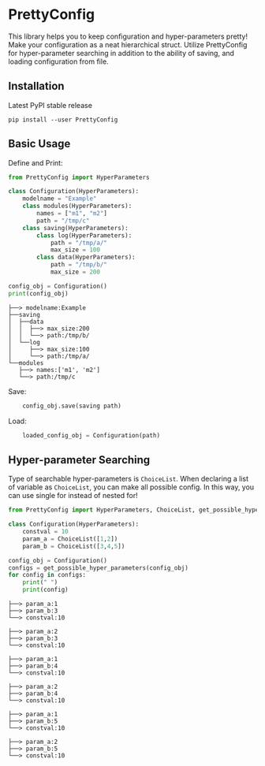 # PrettyConfig
This library helps you to keep configuration and hyper-parameters pretty! Make your configuration as a neat hierarchical struct. Utilize PrettyConfig for hyper-parameter searching in addition to the ability of saving, and loading configuration from file.

Installation
------------

Latest PyPI stable release
~~~~~~~~~~~~~~~~~~~~~~~~~~
pip install --user PrettyConfig
~~~~~~~~~~~~~~~~~~~~~~~~~~

Basic Usage
------------
Define and Print:
```python
from PrettyConfig import HyperParameters

class Configuration(HyperParameters):
    modelname = "Example"
    class modules(HyperParameters):
        names = ["m1", "m2"]
        path = "/tmp/c"
    class saving(HyperParameters): 
        class log(HyperParameters):
            path = "/tmp/a/"
            max_size = 100
        class data(HyperParameters):
            path = "/tmp/b/"
            max_size = 200

config_obj = Configuration()
print(config_obj)
```
~~~~~~~~~~~~~~~~~~~~~~~~~~
├──> modelname:Example
├──saving
│  ├──data
│  │  ├──> max_size:200
│  │  └──> path:/tmp/b/
│  └──log
│     ├──> max_size:100
│     └──> path:/tmp/a/
└──modules
   ├──> names:['m1', 'm2']
   └──> path:/tmp/c
~~~~~~~~~~~~~~~~~~~~~~~~~~

Save:
```python
    config_obj.save(saving path)
```

Load:
```python
    loaded_config_obj = Configuration(path)
```

Hyper-parameter Searching 
------------
Type of searchable hyper-parameters is ``ChoiceList``. When declaring a list of variable as ``ChoiceList``, you can make all possible config. In this way, you can use single for instead of nested for!
```python
from PrettyConfig import HyperParameters, ChoiceList, get_possible_hyper_parameters

class Configuration(HyperParameters):
    constval = 10
    param_a = ChoiceList([1,2])
    param_b = ChoiceList([3,4,5])

config_obj = Configuration()
configs = get_possible_hyper_parameters(config_obj)
for config in configs:
    print(" ")
    print(config)
```
~~~~~~~~~~~~~~~~~~~~~~~~~~
├──> param_a:1
├──> param_b:3
└──> constval:10
 
├──> param_a:2
├──> param_b:3
└──> constval:10
 
├──> param_a:1
├──> param_b:4
└──> constval:10
 
├──> param_a:2
├──> param_b:4
└──> constval:10
 
├──> param_a:1
├──> param_b:5
└──> constval:10
 
├──> param_a:2
├──> param_b:5
└──> constval:10
~~~~~~~~~~~~~~~~~~~~~~~~~~

